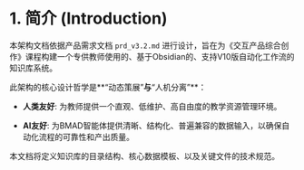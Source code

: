 # **1. 简介 (Introduction)**

本架构文档依据产品需求文档 `prd_v3.2.md` 进行设计，旨在为《交互产品综合创作》课程构建一个专供教师使用的、基于Obsidian的、支持V10版自动化工作流的知识库系统。

此架构的核心设计哲学是**“动态策展”**与**“人机分离”**：

- **人类友好**: 为教师提供一个直观、低维护、高自由度的教学资源管理环境。
    
- **AI友好**: 为BMAD智能体提供清晰、结构化、普遍兼容的数据输入，以确保自动化流程的可靠性和产出质量。
    

本文档将定义知识库的目录结构、核心数据模板、以及关键文件的技术规范。
